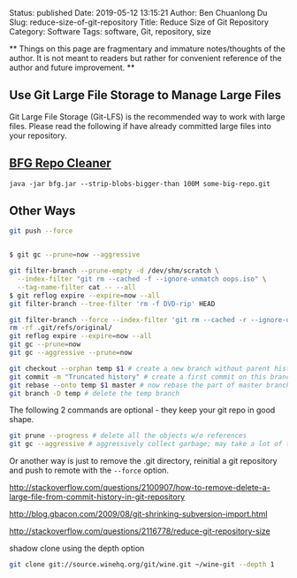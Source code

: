 Status: published
Date: 2019-05-12 13:15:21
Author: Ben Chuanlong Du
Slug: reduce-size-of-git-repository
Title: Reduce Size of Git Repository
Category: Software
Tags: software, Git, repository, size

**
Things on this page are
fragmentary and immature notes/thoughts of the author.
It is not meant to readers
but rather for convenient reference of the author and future improvement.
**

## Use Git Large File Storage to Manage Large Files

Git Large File Storage (Git-LFS) is the recommended way to work with large files.
Please read the following if have already committed large files into your repository.

## [BFG Repo Cleaner](https://rtyley.github.io/bfg-repo-cleaner/)

```
java -jar bfg.jar --strip-blobs-bigger-than 100M some-big-repo.git
```

## Other Ways

```bash
git push --force


$ git gc --prune=now --aggressive

git filter-branch --prune-empty -d /dev/shm/scratch \
  --index-filter "git rm --cached -f --ignore-unmatch oops.iso" \
  --tag-name-filter cat -- --all
$ git reflog expire --expire=now --all
git filter-branch --tree-filter 'rm -f DVD-rip' HEAD

git filter-branch --force --index-filter 'git rm --cached -r --ignore-unmatch oops.iso' --prune-empty --tag-name-filter cat -- --all
rm -rf .git/refs/original/
git reflog expire --expire=now --all
git gc --prune=now
git gc --aggressive --prune=now
```

```bash
git checkout --orphan temp $1 # create a new branch without parent history
git commit -m "Truncated history" # create a first commit on this branch
git rebase --onto temp $1 master # now rebase the part of master branch that we want to keep onto this branch
git branch -D temp # delete the temp branch
```

The following 2 commands are optional - they keep your git repo in good shape.

```bash
git prune --progress # delete all the objects w/o references
git gc --aggressive # aggressively collect garbage; may take a lot of time on large repos
```

Or another way is just to remove the .git directory, 
reinitial a git repository and push to remote with the `--force` option.

http://stackoverflow.com/questions/2100907/how-to-remove-delete-a-large-file-from-commit-history-in-git-repository

http://blog.gbacon.com/2009/08/git-shrinking-subversion-import.html

http://stackoverflow.com/questions/2116778/reduce-git-repository-size

shadow clone using the depth option
```bash
git clone git://source.winehq.org/git/wine.git ~/wine-git --depth 1
```
